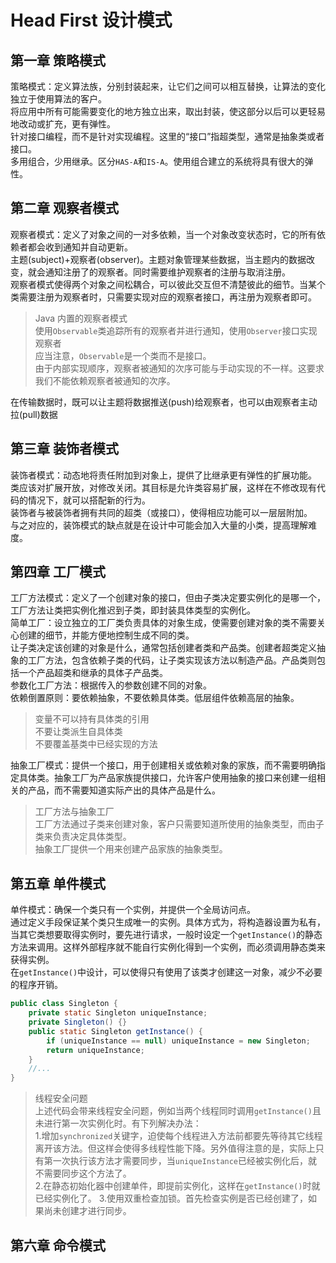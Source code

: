 # Head First 设计模式

## 第一章 策略模式
策略模式：定义算法族，分别封装起来，让它们之间可以相互替换，让算法的变化独立于使用算法的客户。  
将应用中所有可能需要变化的地方独立出来，取出封装，使这部分以后可以更轻易地改动或扩充，更有弹性。  
针对接口编程，而不是针对实现编程。这里的“接口”指超类型，通常是抽象类或者接口。  
多用组合，少用继承。区分`HAS-A`和`IS-A`。使用组合建立的系统将具有很大的弹性。

## 第二章 观察者模式
观察者模式：定义了对象之间的一对多依赖，当一个对象改变状态时，它的所有依赖者都会收到通知并自动更新。  
主题(subject)+观察者(observer)。主题对象管理某些数据，当主题内的数据改变，就会通知注册了的观察者。同时需要维护观察者的注册与取消注册。  
观察者模式使得两个对象之间松耦合，可以彼此交互但不清楚彼此的细节。当某个类需要注册为观察者时，只需要实现对应的观察者接口，再注册为观察者即可。  
> Java 内置的观察者模式  
> 使用`Observable`类追踪所有的观察者并进行通知，使用`Observer`接口实现观察者  
> 应当注意，`Observable`是一个类而不是接口。  
> 由于内部实现顺序，观察者被通知的次序可能与手动实现的不一样。这要求我们不能依赖观察者被通知的次序。

在传输数据时，既可以让主题将数据推送(push)给观察者，也可以由观察者主动拉(pull)数据

## 第三章 装饰者模式
装饰者模式：动态地将责任附加到对象上，提供了比继承更有弹性的扩展功能。  
类应该对扩展开放，对修改关闭。其目标是允许类容易扩展，这样在不修改现有代码的情况下，就可以搭配新的行为。  
装饰者与被装饰者拥有共同的超类（或接口），使得相应功能可以一层层附加。  
与之对应的，装饰模式的缺点就是在设计中可能会加入大量的小类，提高理解难度。

## 第四章 工厂模式
工厂方法模式：定义了一个创建对象的接口，但由子类决定要实例化的是哪一个，工厂方法让类把实例化推迟到子类，即封装具体类型的实例化。  
简单工厂：设立独立的工厂类负责具体的对象生成，使需要创建对象的类不需要关心创建的细节，并能方便地控制生成不同的类。  
让子类决定该创建的对象是什么，通常包括创建者类和产品类。创建者超类定义抽象的工厂方法，包含依赖子类的代码，让子类实现该方法以制造产品。产品类则包括一个产品超类和继承的具体子产品类。  
参数化工厂方法：根据传入的参数创建不同的对象。  
依赖倒置原则：要依赖抽象，不要依赖具体类。低层组件依赖高层的抽象。  
> 变量不可以持有具体类的引用  
> 不要让类派生自具体类  
> 不要覆盖基类中已经实现的方法

抽象工厂模式：提供一个接口，用于创建相关或依赖对象的家族，而不需要明确指定具体类。抽象工厂为产品家族提供接口，允许客户使用抽象的接口来创建一组相关的产品，而不需要知道实际产出的具体产品是什么。  
> 工厂方法与抽象工厂  
> 工厂方法通过子类来创建对象，客户只需要知道所使用的抽象类型，而由子类来负责决定具体类型。  
> 抽象工厂提供一个用来创建产品家族的抽象类型。

## 第五章 单件模式
单件模式：确保一个类只有一个实例，并提供一个全局访问点。  
通过定义手段保证某个类只生成唯一的实例。具体方式为，将构造器设置为私有，当其它类想要取得实例时，要先进行请求，一般时设定一个`getInstance()`的静态方法来调用。这样外部程序就不能自行实例化得到一个实例，而必须调用静态类来获得实例。  
在`getInstance()`中设计，可以使得只有使用了该类才创建这一对象，减少不必要的程序开销。  
```java
public class Singleton {
    private static Singleton uniqueInstance;
    private Singleton() {}
    public static Singleton getInstance() {
        if (uniqueInstance == null) uniqueInstance = new Singleton;
        return uniqueInstance;
    }
    //...
}
```
> 线程安全问题  
> 上述代码会带来线程安全问题，例如当两个线程同时调用`getInstance()`且未进行第一次实例化时。有下列解决办法：  
> 1.增加`synchronized`关键字，迫使每个线程进入方法前都要先等待其它线程离开该方法。但这样会使得多线程性能下降。另外值得注意的是，实际上只有第一次执行该方法才需要同步，当`uniqueInstance`已经被实例化后，就不需要同步这个方法了。  
> 2.在静态初始化器中创建单件，即提前实例化，这样在`getInstance()`时就已经实例化了。
> 3.使用双重检查加锁。首先检查实例是否已经创建了，如果尚未创建才进行同步。

## 第六章 命令模式